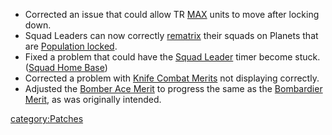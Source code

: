 - Corrected an issue that could allow TR [MAX](../items/Mechanized_Assault_Exo-Suit.md) units
  to move after locking down.
- Squad Leaders can now correctly [rematrix](../terminology/Matrix.md) their
  squads on Planets that are [Population
  locked](../terminology/Population_Lock.mdtion_lock.md).
- Fixed a problem that could have the [Squad
  Leader](../terminology/Squad_Leader.md) timer become stuck. ([Squad Home
  Base](../terminology/Squad_Home_Base.md))
- Corrected a problem with [Knife Combat
  Merits](../merits/Hand_to_Hand.md) not displaying correctly.
- Adjusted the [Bomber Ace Merit](../merits/Bomber_Ace.md) to progress
  the same as the [Bombardier Merit](</Bombardier_(Merit)>),
  as was originally intended.

[category:Patches](category:Patches.md)
